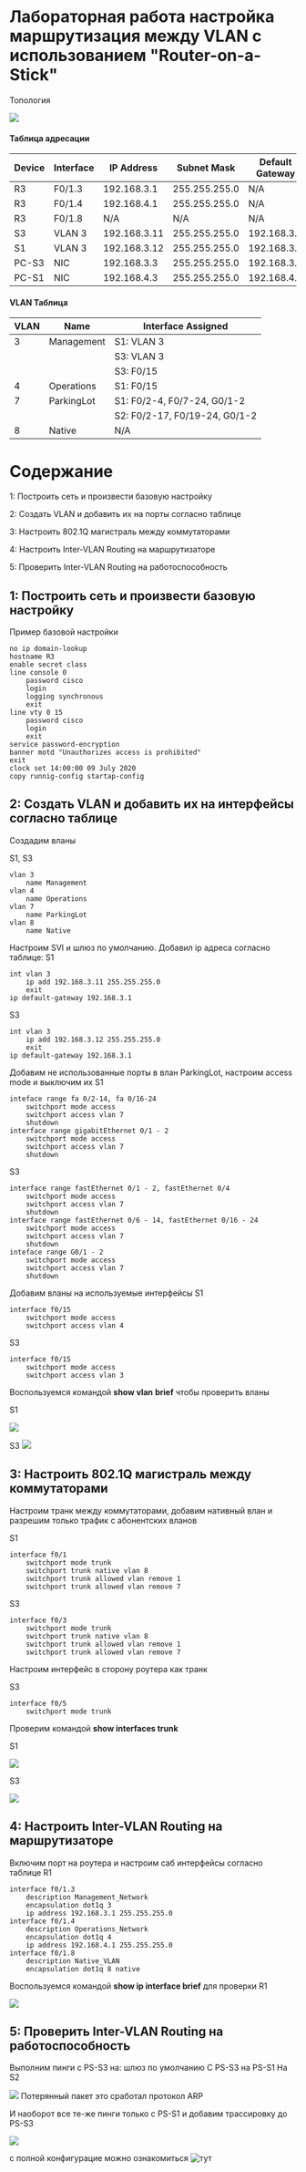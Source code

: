 # Лабораторная работа настройка маршрутизация между VLAN с использованием "Router-on-a-Stick"

Топология 


![](https://github.com/Samsonvl/Network-OTUS-and-CCNAv7/blob/master/CCNAv7%20labs/lab1/Lab%20-%20Configure%20Router-on-a-Stick%20Inter-VLAN%20Routing%20-%20Topology.png)

#### Таблица адресации

| Device | Interface | IP Address   | Subnet Mask   | Default Gateway |
| ------ | --------- | ------------ | ------------- | --------------- |
| R3     | F0/1.3    | 192.168.3.1  | 255.255.255.0 | N/A             |
| R3     | F0/1.4    | 192.168.4.1  | 255.255.255.0 | N/A             |
| R3     | F0/1.8    | N/A          | N/A           | N/A             |
| S3     | VLAN 3    | 192.168.3.11 | 255.255.255.0 | 192.168.3.1     |
| S1     | VLAN 3    | 192.168.3.12 | 255.255.255.0 | 192.168.3.1     |
| PC-S3  | NIC       | 192.168.3.3  | 255.255.255.0 | 192.168.3.1     |
| PC-S1  | NIC       | 192.168.4.3  | 255.255.255.0 | 192.168.4.1     |

#### VLAN Таблица

| VLAN | Name       | Interface Assigned            |
| ---- | ---------- | ----------------------------- |
| 3    | Management | S1: VLAN 3                    |
|      |            | S3: VLAN 3                    |
|      |            | S3: F0/15                     |
| 4    | Operations | S1: F0/15                     |
| 7    | ParkingLot | S1: F0/2-4, F0/7-24, G0/1-2   |
|      |            | S2: F0/2-17, F0/19-24, G0/1-2 |
| 8    | Native     | N/A                           |

# Содержание

1: Построить сеть и произвести базовую настройку

2: Создать VLAN и добавить их на порты согласно таблице

3: Настроить 802.1Q магистраль между коммутаторами

4: Настроить Inter-VLAN Routing на маршрутизаторе

5: Проверить Inter-VLAN Routing на работоспособность

## 1: Построить сеть и произвести базовую настройку

Пример базовой настройки 

```
no ip domain-lookup
hostname R3
enable secret class
line console 0
	password cisco
	login
	logging synchronous
	exit
line vty 0 15
	password cisco
	login
	exit
service password-encryption
banner motd "Unauthorizes access is prohibited"
exit
clock set 14:00:00 09 July 2020
copy runnig-config startap-config
```

## 2: Создать VLAN и добавить их на интерфейсы согласно таблице

Создадим вланы

S1, S3

```
vlan 3
	name Management
vlan 4
	name Operations
vlan 7
	name ParkingLot
vlan 8 
	name Native
```

Настроим SVI и шлюз по умолчанию. Добавил ip адреса согласно таблице:
S1

```
int vlan 3 
	ip add 192.168.3.11 255.255.255.0 
	exit
ip default-gateway 192.168.3.1
```

S3

```
int vlan 3 
	ip add 192.168.3.12 255.255.255.0 
	exit
ip default-gateway 192.168.3.1
```

Добавим не использованные порты в влан ParkingLot, настроим access mode и выключим их
S1

```
inteface range fa 0/2-14, fa 0/16-24
	switchport mode access
	switchport access vlan 7
	shutdown
interface range gigabitEthernet 0/1 - 2
	switchport mode access
	switchport access vlan 7
	shutdown	
```

S3

```
interface range fastEthernet 0/1 - 2, fastEthernet 0/4
	switchport mode access
	switchport access vlan 7
	shutdown 
interface range fastEthernet 0/6 - 14, fastEthernet 0/16 - 24
	switchport mode access
	switchport access vlan 7
	shutdown
inteface range G0/1 - 2
	switchport mode access
	switchport access vlan 7
	shutdown
```

Добавим вланы на используемые интерфейсы
S1

```
interface f0/15
	switchport mode access
	switchport access vlan 4
```

S3

```
interface f0/15
	switchport mode access
	switchport access vlan 3
```

Воспользуемся командой **show vlan** **brief**  чтобы проверить вланы

S1

![](https://github.com/Samsonvl/Network-OTUS-and-CCNAv7/blob/master/CCNAv7%20labs/lab1/S1%20sh%20vlan%20brief.png)

S3
![](https://github.com/Samsonvl/Network-OTUS-and-CCNAv7/blob/master/CCNAv7%20labs/lab1/S3%20sh%20vlan%20brief.png)

## 3: Настроить 802.1Q магистраль между коммутаторами

Настроим транк между коммутаторами, добавим нативный влан и разрешим только трафик с абонентских вланов

S1

```
interface f0/1
	switchport mode trunk
	switchport trunk native vlan 8
	switchport trunk allowed vlan remove 1
	switchport trunk allowed vlan remove 7
```

S3

```
interface f0/3
	switchport mode trunk
	switchport trunk native vlan 8
	switchport trunk allowed vlan remove 1
	switchport trunk allowed vlan remove 7
```

Настроим интерфейс в сторону роутера как транк

S3

```
interface f0/5
	switchport mode trunk
```

Проверим командой **show interfaces trunk** 

S1

![](https://github.com/Samsonvl/Network-OTUS-and-CCNAv7/blob/master/CCNAv7%20labs/lab1/S1%20sh%20interface%20trunk.png)

S3

![](https://github.com/Samsonvl/Network-OTUS-and-CCNAv7/blob/master/CCNAv7%20labs/lab1/S3%20sh%20interface%20trunk.png)

## 4: Настроить Inter-VLAN Routing на маршрутизаторе

Включим порт на роутера и настроим саб интерфейсы согласно таблице 
R1

```
interface f0/1.3
	description Management_Network
	encapsulation dot1q 3
	ip address 192.168.3.1 255.255.255.0
interface f0/1.4
	description Operations_Network
	encapsulation dot1q 4
	ip address 192.168.4.1 255.255.255.0
interface f0/1.8
	description Native_VLAN
	encapsulation dot1q 8 native
```

Воспользуемся командой **show ip interface brief**  для проверки 
R1

![](https://github.com/Samsonvl/Network-OTUS-and-CCNAv7/blob/master/CCNAv7%20labs/lab1/R3%20sh%20ip%20interface%20brief.png)

## 5: Проверить Inter-VLAN Routing на работоспособность

Выполним пинги с PS-S3 на:
шлюз по умолчанию
С PS-S3 на PS-S1
На S2

![](https://github.com/Samsonvl/Network-OTUS-and-CCNAv7/blob/master/CCNAv7%20labs/lab1/все%20пинги.png)
Потерянный пакет это сработал протокол ARP

И наоборот все те-же пинги только с PS-S1 и добавим трассировку до PS-S3

![](https://github.com/Samsonvl/Network-OTUS-and-CCNAv7/blob/master/CCNAv7%20labs/lab1/все%20пинги%20и%20трасерт.png)


с полной конфигурацие можно ознакомиться ![тут](https://github.com/Samsonvl/Network-OTUS-and-CCNAv7/tree/master/CCNAv7%20labs/lab1/config) 
